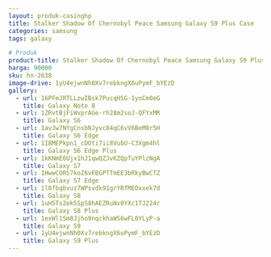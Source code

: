 ```yaml
---
layout: produk-casinghp
title: Stalker Shadow Of Chernobyl Peace Samsung Galaxy S9 Plus Case
categories: samsung
tags: galaxy

# Produk
product-title: Stalker Shadow Of Chernobyl Peace Samsung Galaxy S9 Plus Case
harga: 90000
sku: hn-2638
image-drive: 1yU4ejwnNh0Xv7rebkngX6uPymF_bYEzD
gallery:
  - url: 16PFmJRTLLzwIBsk7PucqHSG-1yoCm0eG
    title: Galaxy Note 8
  - url: 1ZRvtBjFiWvprAGe-rh28m2soJ-QFYxMR
    title: Galaxy S6
  - url: 1avJw7NYgCnsbNJyvc84qC6vV6BeM8r5H
    title: Galaxy S6 Edge
  - url: 1IBMEPkpn1_cDOti7ii8VubU-C3Xgm4hl
    title: Galaxy S6 Edge Plus
  - url: 1kKNmE6Ujx1hJ1qwQZJvKZQpTuYPlzNgA
    title: Galaxy S7
  - url: 1HwwCORS7koZ6vFBGPTTmEE3bRkyBwCTZ
    title: Galaxy S7 Edge
  - url: 1l8fbqbvuz7WPsvdk91grYRfMEOxxek7d
    title: Galaxy S8
  - url: 1uH5Ts2ek5SpS8hAEZRuNv0YXc1TJ224r
    title: Galaxy S8 Plus
  - url: 1exWl1Sm8Jjho9nqckhaWS6wFL0YLyP-a
    title: Galaxy S9
  - url: 1yU4ejwnNh0Xv7rebkngX6uPymF_bYEzD
    title: Galaxy S9 Plus
---
```


